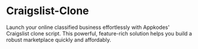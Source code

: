 # Craigslist-Clone
 Launch your online classified business effortlessly with Appkodes' Craigslist clone script. This powerful, feature-rich solution helps you build a robust marketplace quickly and affordably.
